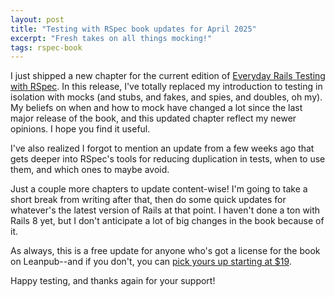 ```yaml
---
layout: post
title: "Testing with RSpec book updates for April 2025"
excerpt: "Fresh takes on all things mocking!"
tags: rspec-book
---
```


I just shipped a new chapter for the current edition of [Everyday Rails Testing with RSpec](https://leanpub.com/everydayrailsrspec). In this release, I've totally replaced my introduction to testing in isolation with mocks (and stubs, and fakes, and spies, and doubles, oh my). My beliefs on when and how to mock have changed a lot since the last major release of the book, and this updated chapter reflect my newer opinions. I hope you find it useful.

I've also realized I forgot to mention an update from a few weeks ago that gets deeper into RSpec's tools for reducing duplication in tests, when to use them, and which ones to maybe avoid.

Just a couple more chapters to update content-wise! I'm going to take a short break from writing after that, then do some quick updates for whatever's the latest version of Rails at that point. I haven't done a ton with Rails 8 yet, but I don't anticipate a lot of big changes in the book because of it.

As always, this is a free update for anyone who's got a license for the book on Leanpub--and if you don't, you can [pick yours up starting at $19](https://leanpub.com/everydayrailsrspec).

Happy testing, and thanks again for your support!
